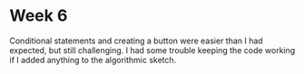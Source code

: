 # Week 6

  Conditional statements and creating a button were easier than I had expected, but still challenging. I had some trouble keeping the code working if I added anything to the algorithmic sketch.
